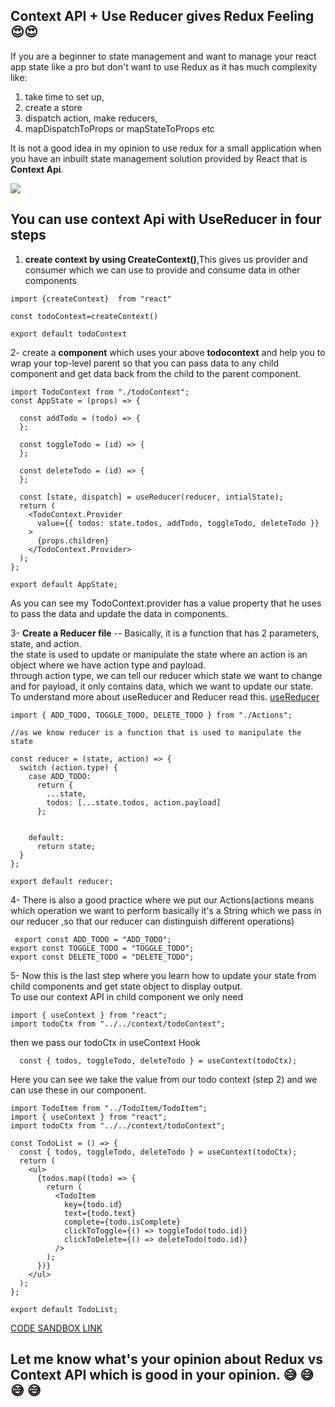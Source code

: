 ## Context API + Use Reducer gives Redux Feeling😍😍

If you are a beginner to state management and want to manage your react app state like a pro but don't want to use Redux as  it has much complexity like:
1. take time to set up, 
2. create a store
3. dispatch action, make reducers,
4.  mapDispatchToProps or mapStateToProps etc

It is not a good idea in my opinion to use redux for a small application when you have an inbuilt state management solution provided by React that is **Context Api**.


![](https://easybase.io/assets/images/posts_images/5-great-react-libraries-1.png)

## You can use context Api with UseReducer in four steps
1.  **create context by using CreateContext()**,This gives us provider and consumer which we can use to provide and consume data in other components

~~~
import {createContext}  from "react"

const todoContext=createContext()

export default todoContext
~~~

2- create a **component** which uses your above **todocontext** and help you to wrap your top-level parent so that you can pass data to any child component and get data back from the child to the parent component.

~~~
import TodoContext from "./todoContext";
const AppState = (props) => {

  const addTodo = (todo) => {
  };

  const toggleTodo = (id) => {
  };

  const deleteTodo = (id) => {
  };

  const [state, dispatch] = useReducer(reducer, intialState);
  return (
    <TodoContext.Provider
      value={{ todos: state.todos, addTodo, toggleTodo, deleteTodo }}
    >
      {props.children}
    </TodoContext.Provider>
  );
};

export default AppState;

~~~

As you can see my TodoContext.provider has a value property that he uses to pass the data and update the data in components.

3- **Create a Reducer file** -- Basically, it is a function that has 2 parameters, state, and action. </br>
the state is used to update or manipulate the state where an action is an object where we have action type and payload.</br>
through action type, we can tell our reducer which state we want to change and for payload, it only contains data, which we want to update our state.</br>
To understand more about useReducer and Reducer read this.  [useReducer](https://amandevblogs.hashnode.dev/easy-explanation-of-use-reducer-hook) 

~~~
import { ADD_TODO, TOGGLE_TODO, DELETE_TODO } from "./Actions";

//as we know reducer is a function that is used to manipulate the state

const reducer = (state, action) => {
  switch (action.type) {
    case ADD_TODO:
      return {
        ...state,
        todos: [...state.todos, action.payload]
      };


    default:
      return state;
  }
};

export default reducer;

~~~

4- There is also a good practice where we put our Actions(actions means which operation we want to perform basically it's a String which we pass in our reducer ,so that our reducer can distinguish different operations)

~~~
 export const ADD_TODO = "ADD_TODO";
export const TOGGLE_TODO = "TOGGLE_TODO";
export const DELETE_TODO = "DELETE_TODO";
~~~

5- Now this is the last step where you learn how to update your state from child components and get state object to display output.
</br>
To use our context API in child component we only need

~~~
import { useContext } from "react";
import todoCtx from "../../context/todoContext";
~~~
then we pass our todoCtx in useContext  Hook
~~~
  const { todos, toggleTodo, deleteTodo } = useContext(todoCtx);

~~~

Here you can see we take the value from our todo context (step 2) and we can use these in our component.

~~~
import TodoItem from "../TodoItem/TodoItem";
import { useContext } from "react";
import todoCtx from "../../context/todoContext";

const TodoList = () => {
  const { todos, toggleTodo, deleteTodo } = useContext(todoCtx);
  return (
    <ul>
      {todos.map((todo) => {
        return (
          <TodoItem
            key={todo.id}
            text={todo.text}
            complete={todo.isComplete}
            clickToToggle={() => toggleTodo(todo.id)}
            clickToDelete={() => deleteTodo(todo.id)}
          />
        );
      })}
    </ul>
  );
};

export default TodoList;

~~~

 [CODE SANDBOX LINK](https://codesandbox.io/s/fancy-cdn-yw0jv) 

## Let me know what's your opinion about Redux vs Context API which is good in your opinion. 😅 😅 😅 😅

